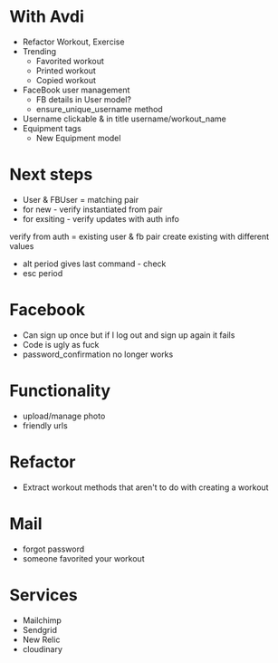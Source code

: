 # With Avdi
* Refactor Workout, Exercise
* Trending
	- Favorited workout
	- Printed workout
	- Copied workout
* FaceBook user management
	- FB details in User model?
	- ensure_unique_username method
* Username clickable & in title username/workout_name
* Equipment tags
	- New Equipment model

# Next steps
* User & FBUser = matching pair
* for new - verify instantiated from pair
* for exsiting - verify updates with auth info

verify from auth = existing user & fb pair
create existing with different values


* alt period gives last command - check
* esc period

# Facebook
* Can sign up once but if I log out and sign up again it fails
* Code is ugly as fuck
* password_confirmation no longer works

# Functionality
* upload/manage photo
* friendly urls

# Refactor
* Extract workout methods that aren't to do with creating a workout

# Mail
* forgot password
* someone favorited your workout

# Services
* Mailchimp
* Sendgrid
* New Relic
* cloudinary